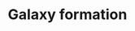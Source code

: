 ---
layout: post
title: Galaxy formation
description: >
sitemap: true
hide_last_modified: true
image:
  path:    /assets/img/subjects/research/vpb/bkg_pretty_threegal_slice.png
  srcset:
    1920w: /assets/img/subjects/research/vpb/bkg_pretty_threegal_slice.png
    960w: /assets/img/subjects/research/vpb/bkg_pretty_threegal_slice_50.png
    480w: /assets/img/subjects/research/vpb/bkg_pretty_threegal_slice_25.png
    240w: /assets/img/subjects/research/vpb/bkg_pretty_threegal_slice_125.png
slug: research
---